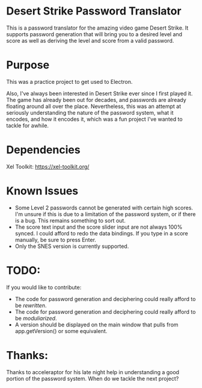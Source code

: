 # Desert Strike Password Translator

This is a password translator for the amazing video game Desert Strike. It supports password generation that will bring you to a desired level and score as well as deriving the level and score from a valid password.

# Purpose

This was a practice project to get used to Electron.

Also, I've always been interested in Desert Strike ever since I first played it. The game has already been out for decades, and passwords are already floating around all over the place. Nevertheless, this was an attempt at seriously understanding the nature of the password system, what it encodes, and how it encodes it, which was a fun project I've wanted to tackle for awhile.

# Dependencies

Xel Toolkit: https://xel-toolkit.org/

# Known Issues

- Some Level 2 passwords cannot be generated with certain high scores. I'm unsure if this is due to a limitation of the password system, or if there is a bug. This remains something to sort out.
- The score text input and the score slider input are not always 100% synced. I could afford to redo the data bindings. If you type in a score manually, be sure to press Enter.
- Only the SNES version is currently supported.

# TODO:

If you would like to contribute:

- The code for password generation and deciphering could really afford to be *rewritten*.
- The code for password generation and deciphering could really afford to be *moduliarized*.
- A version should be displayed on the main window that pulls from app.getVersion() or some equivalent.

# Thanks:

Thanks to acceleraptor for his late night help in understanding a good portion of the password system. When do we tackle the next project?
